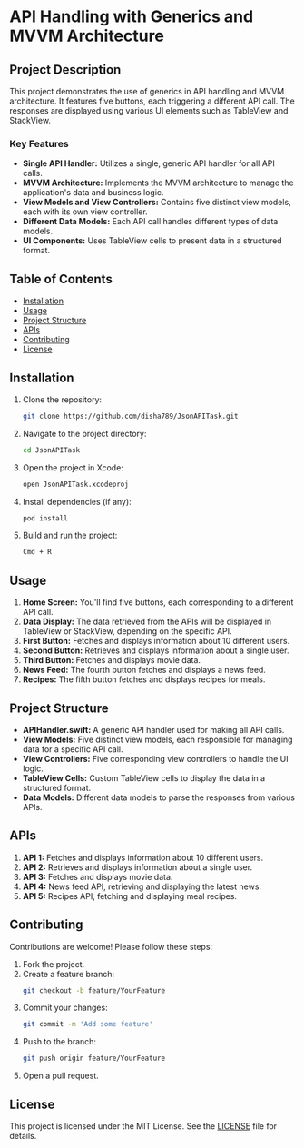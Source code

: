# API Handling with Generics and MVVM Architecture

## Project Description

This project demonstrates the use of generics in API handling and MVVM architecture. It features five buttons, each triggering a different API call. The responses are displayed using various UI elements such as TableView and StackView. 

### Key Features
- **Single API Handler:** Utilizes a single, generic API handler for all API calls.
- **MVVM Architecture:** Implements the MVVM architecture to manage the application's data and business logic.
- **View Models and View Controllers:** Contains five distinct view models, each with its own view controller.
- **Different Data Models:** Each API call handles different types of data models.
- **UI Components:** Uses TableView cells to present data in a structured format.

## Table of Contents
- [Installation](#installation)
- [Usage](#usage)
- [Project Structure](#project-structure)
- [APIs](#apis)
- [Contributing](#contributing)
- [License](#license)

## Installation
1. Clone the repository:
    ```sh
    git clone https://github.com/disha789/JsonAPITask.git
    ``` 
2. Navigate to the project directory:
    ```sh
    cd JsonAPITask
    ```
3. Open the project in Xcode:
    ```sh
    open JsonAPITask.xcodeproj
    ```
4. Install dependencies (if any):
    ```sh
    pod install
    ```
5. Build and run the project:
    ```sh
    Cmd + R
    ```

## Usage
1. **Home Screen:** You'll find five buttons, each corresponding to a different API call.
2. **Data Display:** The data retrieved from the APIs will be displayed in TableView or StackView, depending on the specific API.
3. **First Button:** Fetches and displays information about 10 different users.
4. **Second Button:** Retrieves and displays information about a single user.
5. **Third Button:** Fetches and displays movie data.
6. **News Feed:** The fourth button fetches and displays a news feed.
7. **Recipes:** The fifth button fetches and displays recipes for meals.

## Project Structure
- **APIHandler.swift:** A generic API handler used for making all API calls.
- **View Models:** Five distinct view models, each responsible for managing data for a specific API call.
- **View Controllers:** Five corresponding view controllers to handle the UI logic.
- **TableView Cells:** Custom TableView cells to display the data in a structured format.
- **Data Models:** Different data models to parse the responses from various APIs.

## APIs
1. **API 1:** Fetches and displays information about 10 different users.
2. **API 2:** Retrieves and displays information about a single user.
3. **API 3:** Fetches and displays movie data.
4. **API 4:** News feed API, retrieving and displaying the latest news.
5. **API 5:** Recipes API, fetching and displaying meal recipes.

## Contributing
Contributions are welcome! Please follow these steps:
1. Fork the project.
2. Create a feature branch:
    ```sh
    git checkout -b feature/YourFeature
    ```
3. Commit your changes:
    ```sh
    git commit -m 'Add some feature'
    ```
4. Push to the branch:
    ```sh
    git push origin feature/YourFeature
    ```
5. Open a pull request.

## License
This project is licensed under the MIT License. See the [LICENSE](LICENSE) file for details.

